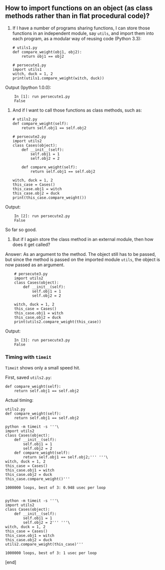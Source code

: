 ## How to import functions on an object (as class methods rather than in flat procedural code)?

 1. If I have a number of programs sharing functions, I can store those functions in an independent module, say `utils`, and import them into each program, as a modular way of reusing code (Python 3.3):

        # utils1.py
        def compare_weight(obj1, obj2):
            return obj1 == obj2

        # persecute1.py
        import utils1
        witch, duck = 1, 2
        print(utils1.compare_weight(witch, duck))

 Output (Ipython 1.0.0):

        In [1]: run persecute1.py
        False

 1. And if I want to call those functions as class methods, such as:

        # utils2.py
        def compare_weight(self):
            return self.obj1 == self.obj2

        # persecute2.py
        import utils2
        class Cases(object):
            def __init__(self):
                self.obj1 = 1
                self.obj2 = 2

            def compare_weight(self):
                return self.obj1 == self.obj2

        witch, duck = 1, 2
        this_case = Cases()
        this_case.obj1 = witch
        this_case.obj2 = duck
        print(this_case.compare_weight())

 Output: 

        In [2]: run persecute2.py
        False

 So far so good. 

 1. But if I again store the class method in an external module, then how does it get called?

 Answer: As an argument to the method. The object still has to be passed, but since the method is passed on the imported module `utils`, the object is now passed as an argument.

        # persecute3.py
        import utils2
        class Cases(object):
            def __init__(self):
                self.obj1 = 1
                self.obj2 = 2

        witch, duck = 1, 2
        this_case = Cases()
        this_case.obj1 = witch
        this_case.obj2 = duck
        print(utils2.compare_weight(this_case))

 Output:

        In [3]: run persecute3.py
        False

### Timing with `timeit`

`Timeit` shows only a small speed hit.

First, saved `utils2.py`:

~~~
def compare_weight(self):
    return self.obj1 == self.obj2
~~~

Actual timing:

~~~
utils2.py
def compare_weight(self):
    return self.obj1 == self.obj2

python -m timeit -s '''\
import utils2
class Cases(object):
    def __init__(self):
        self.obj1 = 1
        self.obj2 = 2
    def compare_weight(self):
        return self.obj1 == self.obj2;''' '''\
witch, duck = 1, 2
this_case = Cases()
this_case.obj1 = witch
this_case.obj2 = duck
this_case.compare_weight()'''

1000000 loops, best of 3: 0.948 usec per loop


python -m timeit -s '''\
import utils2
class Cases(object):
    def __init__(self):
        self.obj1 = 1
        self.obj2 = 2''' '''\
witch, duck = 1, 2
this_case = Cases()
this_case.obj1 = witch
this_case.obj2 = duck
utils2.compare_weight(this_case)'''

1000000 loops, best of 3: 1 usec per loop
~~~

[end]
